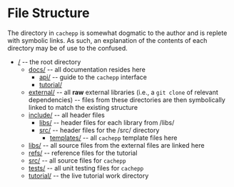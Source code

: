 File Structure
====

The directory in `cachepp` is somewhat dogmatic to the author and is replete with symbolic links. As such, an explanation of the contents of each directory may be of use 
to the confused.

* [/](../) -- the root directory
	* [docs/](../docs/) -- all documentation resides here
		* [api/](../docs/api/) -- guide to the `cachepp` interface
		* [tutorial/](../docs/tutorial/)
	* [external/](../external/) -- all **raw** external libraries (i.e., a `git clone` of relevant dependencies) -- files from these directories are then 
		symbolically linked to match the existing structure
	* [include/](../include/) -- all header files
		* [libs/](../include/libs/) -- header files for each library from /libs/
		* [src/](../include/src/) -- header files for the /src/ directory
			* [templates/](../include/src/templates/) -- all `cachepp` template files here
	* [libs/](../libs/) -- all source files from the external files are linked here
	* [refs/](../refs/) -- reference files for the tutorial
	* [src/](../src/) -- all source files for `cachepp`
	* [tests/](../tests/) -- all unit testing files for `cachepp`
	* [tutorial/](../tutorial/) -- the live tutorial work directory
